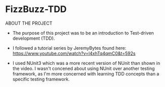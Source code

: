 # FizzBuzz-TDD

ABOUT THE PROJECT 
- The purpose of this project was to be an introduction to Test-driven development (TDD). 

- I followed a tutorial series by JeremyBytes found here: https://www.youtube.com/watch?v=l4xhTq4qmC0&t=592s

- I used NUnit3 which was a more recent version of NUnit than shown in the video. I wasn't concened about using NUnit over another
  testing framework, as I'm more concerned with learning TDD concepts than a specific testing framework. 
